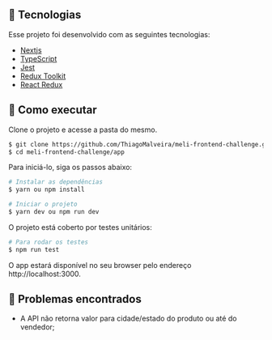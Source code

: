 ## 🧪 Tecnologias

Esse projeto foi desenvolvido com as seguintes tecnologias:

- [Nextjs](https://nextjs.org)
- [TypeScript](https://www.typescriptlang.org/)
- [Jest](https://jestjs.io/pt-BR/)
- [Redux Toolkit](https://redux-toolkit.js.org)
- [React Redux](https://react-redux.js.org)

## 🚀 Como executar

Clone o projeto e acesse a pasta do mesmo.

```bash
$ git clone https://github.com/ThiagoMalveira/meli-frontend-challenge.git
$ cd meli-frontend-challenge/app
```

Para iniciá-lo, siga os passos abaixo:

```bash
# Instalar as dependências
$ yarn ou npm install

# Iniciar o projeto
$ yarn dev ou npm run dev
```

O projeto está coberto por testes unitários:

```bash
# Para rodar os testes
$ npm run test
```

O app estará disponível no seu browser pelo endereço http://localhost:3000.

## 🔖 Problemas encontrados

- A API não retorna valor para cidade/estado do produto ou até do vendedor;

